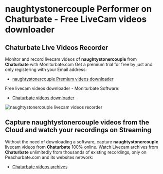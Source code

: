 # naughtystonercouple Performer on Chaturbate - Free LiveCam videos downloader

## Chaturbate Live Videos Recorder

Monitor and record livecam videos of **naughtystonercouple** from **Chaturbate** with Moniturbate.com
Get a premium trial for free by just and only registering with your Email address:
* [naughtystonercouple Premium videos downloader](https://moniturbate.com/request-demo-licence-key.html)

Free livecam videos downloader - Moniturbate Software:
* [Chaturbate videos downloader](https://moniturbate.com/moniturbate-download-software.html)

![naughtystonercouple livecam videos recorder](https://peachurnet.com/templates/moniturbate-software.png)


## Capture naughtystonercouple videos from the Cloud and watch your recordings on Streaming

Without the need of downloading a software, capture **naughtystonercouple** livecam videos from **Chaturbate** 100% online.
Watch Livecam archives from **Chaturbate** unlimitedly from thousands of existing recordings, only on Peachurbate.com and its websites network:
* [Chaturbate videos archives](https://peachurnet.com/)